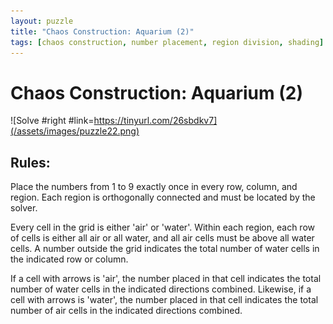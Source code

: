 ```yaml
---
layout: puzzle
title: "Chaos Construction: Aquarium (2)"
tags: [chaos construction, number placement, region division, shading]
---
```


# Chaos Construction: Aquarium (2)

![Solve #right #link=https://tinyurl.com/26sbdkv7](/assets/images/puzzle22.png)

## Rules:

Place the numbers from 1 to 9 exactly once in every row, column, and region. Each region is orthogonally connected and must be located by the solver.

Every cell in the grid is either 'air' or 'water'. Within each region, each row of cells is either all air or all water, and all air cells must be above all water cells. A number outside the grid indicates the total number of water cells in the indicated row or column.

If a cell with arrows is 'air', the number placed in that cell indicates the total number of water cells in the indicated directions combined. Likewise, if a cell with arrows is 'water', the number placed in that cell indicates the total number of air cells in the indicated directions combined. 
